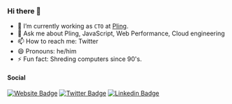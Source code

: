 ### Hi there 👋

- 🔭 I’m currently working as `CTO` at [Pling](https://pling.net.br).
- 💬 Ask me about Pling, JavaScript, Web Performance, Cloud engineering
- 📫 How to reach me: Twitter
- 😄 Pronouns: he/him
- ⚡️ Fun fact: Shreding computers since 90's.

#### Social

[![Website Badge](https://img.shields.io/badge/website-felipekm.me-yellowgreen)](https://felipekm.me)
[![Twitter Badge](https://img.shields.io/badge/-Twitter-1ca0f1?style=flat-square&labelColor=1ca0f1&logo=twitter&logoColor=white&link=https://twitter.com/felipekm)](https://twitter.com/felipekm)
[![Linkedin Badge](https://img.shields.io/badge/-LinkedIn-blue?style=flat-square&logo=Linkedin&logoColor=white&link=https://www.linkedin.com/in/felipekm)](https://www.linkedin.com/in/felipekm)

